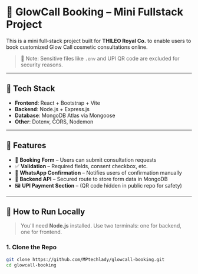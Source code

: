 # 🌸 GlowCall Booking – Mini Fullstack Project

This is a mini full-stack project built for **THILEO Royal Co.** to enable users to book customized Glow Call cosmetic consultations online.

> 🔐 Note: Sensitive files like `.env` and UPI QR code are excluded for security reasons.

---

## 🔧 Tech Stack

- **Frontend**: React + Bootstrap + Vite
- **Backend**: Node.js + Express.js
- **Database**: MongoDB Atlas via Mongoose
- **Other**: Dotenv, CORS, Nodemon

---

## 🎯 Features

- 📩 **Booking Form** – Users can submit consultation requests
- ✅ **Validation** – Required fields, consent checkbox, etc.
- 💬 **WhatsApp Confirmation** – Notifies users of confirmation manually
- 🔐 **Backend API** – Secured route to store form data in MongoDB
- 🖼️ **UPI Payment Section** – (QR code hidden in public repo for safety)

---

## 🚀 How to Run Locally

> You'll need **Node.js** installed. Use two terminals: one for backend, one for frontend.

### 1. Clone the Repo

```bash
git clone https://github.com/MPtechlady/glowcall-booking.git
cd glowcall-booking
